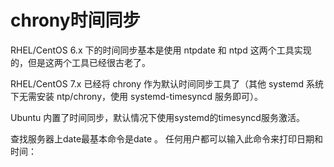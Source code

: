 

# chrony时间同步



RHEL/CentOS 6.x 下的时间同步基本是使用 ntpdate 和 ntpd  这两个工具实现的，但是这两个工具已经很古老了。

RHEL/CentOS 7.x 已经将 chrony 作为默认时间同步工具了（其他 systemd 系统下无需安装 ntp/chrony，使用 systemd-timesyncd 服务即可）。







Ubuntu 内置了时间同步，默认情况下使用systemd的timesyncd服务激活。

查找服务器上date最基本命令是date 。 任何用户都可以输入此命令来打印日期和时间：